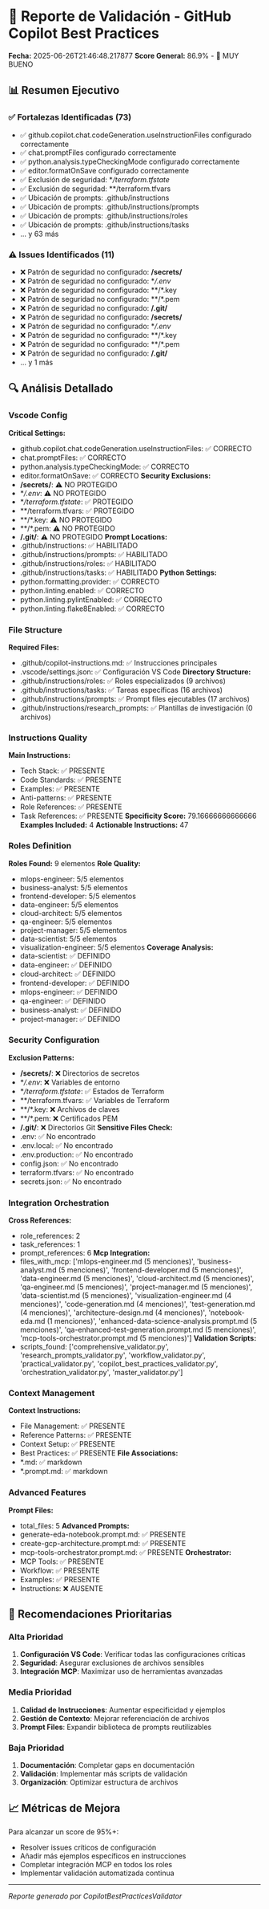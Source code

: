 
# 🚀 Reporte de Validación - GitHub Copilot Best Practices

**Fecha:** 2025-06-26T21:46:48.217877
**Score General:** 86.9% - 🥇 MUY BUENO

## 📊 Resumen Ejecutivo

### ✅ Fortalezas Identificadas (73)
- ✅ github.copilot.chat.codeGeneration.useInstructionFiles configurado correctamente
- ✅ chat.promptFiles configurado correctamente
- ✅ python.analysis.typeCheckingMode configurado correctamente
- ✅ editor.formatOnSave configurado correctamente
- ✅ Exclusión de seguridad: **/terraform.tfstate*
- ✅ Exclusión de seguridad: **/terraform.tfvars
- ✅ Ubicación de prompts: .github/instructions
- ✅ Ubicación de prompts: .github/instructions/prompts
- ✅ Ubicación de prompts: .github/instructions/roles
- ✅ Ubicación de prompts: .github/instructions/tasks
- ... y 63 más

### ⚠️ Issues Identificados (11)
- ❌ Patrón de seguridad no configurado: **/secrets/**
- ❌ Patrón de seguridad no configurado: **/.env*
- ❌ Patrón de seguridad no configurado: **/*.key
- ❌ Patrón de seguridad no configurado: **/*.pem
- ❌ Patrón de seguridad no configurado: **/.git/**
- ❌ Patrón de seguridad no configurado: **/secrets/**
- ❌ Patrón de seguridad no configurado: **/.env*
- ❌ Patrón de seguridad no configurado: **/*.key
- ❌ Patrón de seguridad no configurado: **/*.pem
- ❌ Patrón de seguridad no configurado: **/.git/**
- ... y 1 más

## 🔍 Análisis Detallado

### Vscode Config

**Critical Settings:**
  - github.copilot.chat.codeGeneration.useInstructionFiles: ✅ CORRECTO
  - chat.promptFiles: ✅ CORRECTO
  - python.analysis.typeCheckingMode: ✅ CORRECTO
  - editor.formatOnSave: ✅ CORRECTO
**Security Exclusions:**
  - **/secrets/**: ⚠️ NO PROTEGIDO
  - **/.env*: ⚠️ NO PROTEGIDO
  - **/terraform.tfstate*: ✅ PROTEGIDO
  - **/terraform.tfvars: ✅ PROTEGIDO
  - **/*.key: ⚠️ NO PROTEGIDO
  - **/*.pem: ⚠️ NO PROTEGIDO
  - **/.git/**: ⚠️ NO PROTEGIDO
**Prompt Locations:**
  - .github/instructions: ✅ HABILITADO
  - .github/instructions/prompts: ✅ HABILITADO
  - .github/instructions/roles: ✅ HABILITADO
  - .github/instructions/tasks: ✅ HABILITADO
**Python Settings:**
  - python.formatting.provider: ✅ CORRECTO
  - python.linting.enabled: ✅ CORRECTO
  - python.linting.pylintEnabled: ✅ CORRECTO
  - python.linting.flake8Enabled: ✅ CORRECTO

### File Structure

**Required Files:**
  - .github/copilot-instructions.md: ✅ Instrucciones principales
  - .vscode/settings.json: ✅ Configuración VS Code
**Directory Structure:**
  - .github/instructions/roles: ✅ Roles especializados (9 archivos)
  - .github/instructions/tasks: ✅ Tareas específicas (16 archivos)
  - .github/instructions/prompts: ✅ Prompt files ejecutables (17 archivos)
  - .github/instructions/research_prompts: ✅ Plantillas de investigación (0 archivos)

### Instructions Quality

**Main Instructions:**
  - Tech Stack: ✅ PRESENTE
  - Code Standards: ✅ PRESENTE
  - Examples: ✅ PRESENTE
  - Anti-patterns: ✅ PRESENTE
  - Role References: ✅ PRESENTE
  - Task References: ✅ PRESENTE
**Specificity Score:** 79.16666666666666
**Examples Included:** 4
**Actionable Instructions:** 47

### Roles Definition

**Roles Found:** 9 elementos
**Role Quality:**
  - mlops-engineer: 5/5 elementos
  - business-analyst: 5/5 elementos
  - frontend-developer: 5/5 elementos
  - data-engineer: 5/5 elementos
  - cloud-architect: 5/5 elementos
  - qa-engineer: 5/5 elementos
  - project-manager: 5/5 elementos
  - data-scientist: 5/5 elementos
  - visualization-engineer: 5/5 elementos
**Coverage Analysis:**
  - data-scientist: ✅ DEFINIDO
  - data-engineer: ✅ DEFINIDO
  - cloud-architect: ✅ DEFINIDO
  - frontend-developer: ✅ DEFINIDO
  - mlops-engineer: ✅ DEFINIDO
  - qa-engineer: ✅ DEFINIDO
  - business-analyst: ✅ DEFINIDO
  - project-manager: ✅ DEFINIDO

### Security Configuration

**Exclusion Patterns:**
  - **/secrets/**: ❌ Directorios de secretos
  - **/.env*: ❌ Variables de entorno
  - **/terraform.tfstate*: ✅ Estados de Terraform
  - **/terraform.tfvars: ✅ Variables de Terraform
  - **/*.key: ❌ Archivos de claves
  - **/*.pem: ❌ Certificados PEM
  - **/.git/**: ❌ Directorios Git
**Sensitive Files Check:**
  - .env: ✅ No encontrado
  - .env.local: ✅ No encontrado
  - .env.production: ✅ No encontrado
  - config.json: ✅ No encontrado
  - terraform.tfvars: ✅ No encontrado
  - secrets.json: ✅ No encontrado

### Integration Orchestration

**Cross References:**
  - role_references: 2
  - task_references: 1
  - prompt_references: 6
**Mcp Integration:**
  - files_with_mcp: ['mlops-engineer.md (5 menciones)', 'business-analyst.md (5 menciones)', 'frontend-developer.md (5 menciones)', 'data-engineer.md (5 menciones)', 'cloud-architect.md (5 menciones)', 'qa-engineer.md (5 menciones)', 'project-manager.md (5 menciones)', 'data-scientist.md (5 menciones)', 'visualization-engineer.md (4 menciones)', 'code-generation.md (4 menciones)', 'test-generation.md (4 menciones)', 'architecture-design.md (4 menciones)', 'notebook-eda.md (1 menciones)', 'enhanced-data-science-analysis.prompt.md (5 menciones)', 'qa-enhanced-test-generation.prompt.md (5 menciones)', 'mcp-tools-orchestrator.prompt.md (5 menciones)']
**Validation Scripts:**
  - scripts_found: ['comprehensive_validator.py', 'research_prompts_validator.py', 'workflow_validator.py', 'practical_validator.py', 'copilot_best_practices_validator.py', 'orchestration_validator.py', 'master_validator.py']

### Context Management

**Context Instructions:**
  - File Management: ✅ PRESENTE
  - Reference Patterns: ✅ PRESENTE
  - Context Setup: ✅ PRESENTE
  - Best Practices: ✅ PRESENTE
**File Associations:**
  - *.md: ✅ markdown
  - *.prompt.md: ✅ markdown

### Advanced Features

**Prompt Files:**
  - total_files: 5
**Advanced Prompts:**
  - generate-eda-notebook.prompt.md: ✅ PRESENTE
  - create-gcp-architecture.prompt.md: ✅ PRESENTE
  - mcp-tools-orchestrator.prompt.md: ✅ PRESENTE
**Orchestrator:**
  - MCP Tools: ✅ PRESENTE
  - Workflow: ✅ PRESENTE
  - Examples: ✅ PRESENTE
  - Instructions: ❌ AUSENTE


## 🎯 Recomendaciones Prioritarias

### Alta Prioridad
1. **Configuración VS Code**: Verificar todas las configuraciones críticas
2. **Seguridad**: Asegurar exclusiones de archivos sensibles
3. **Integración MCP**: Maximizar uso de herramientas avanzadas

### Media Prioridad
1. **Calidad de Instrucciones**: Aumentar especificidad y ejemplos
2. **Gestión de Contexto**: Mejorar referenciación de archivos
3. **Prompt Files**: Expandir biblioteca de prompts reutilizables

### Baja Prioridad
1. **Documentación**: Completar gaps en documentación
2. **Validación**: Implementar más scripts de validación
3. **Organización**: Optimizar estructura de archivos

## 📈 Métricas de Mejora

Para alcanzar un score de 95%+:
- Resolver issues críticos de configuración
- Añadir más ejemplos específicos en instrucciones
- Completar integración MCP en todos los roles
- Implementar validación automatizada continua

---
*Reporte generado por CopilotBestPracticesValidator*
